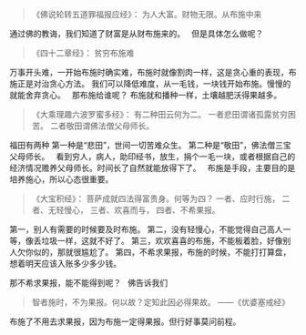 > 《佛说轮转五道罪福报应经》：
> 为人大富。财物无限。从布施中来 

通过佛的教诲，我们知道了财富是从财布施来的。
&nbsp;
但是具体怎么做呢？

> 《四十二章经》：
> 贫穷布施难

万事开头难，一开始布施时确实难，布施时就像割肉一样，这是贪心重的表现，布施正是对治贪心方法。
我们可以降低难度，从一毛钱，一块钱开始布施。慢慢的就能舍弃贪心。
&nbsp;
那布施给谁呢？
布施就和播种一样，土壤越肥沃得果越多。

> 《大乘理趣六波罗蜜多经》：
> 有二种田云何为二。
> 一者悲田谓诸孤露贫穷困苦。
> 二者敬田谓佛法僧父母师长。

福田有两种
第一种是“悲田”，世间一切苦难众生。
第二种是“敬田”，佛法僧三宝父母师长。
&nbsp;
看到穷人，病人，助印经书，放生，捐个一毛一块，或者根据自己的经济情况赡养父母师长。时间长了自然就能放得下了。
&nbsp;
布施是手段，主要目的是培养施心，所以心态很重要。

> 《大宝积经》：
> 菩萨成就四法得富贵身。何等为四？
> 一者、应时行施，
> 二者、无轻慢心，
> 三者、欢喜而与，
> 四者、不希果报。

第一，别人有需要的时候要及时布施。
第二，没有轻慢心，不能觉得自己高人一等，像丢垃圾一样，这就不好了。
第三，欢欢喜喜的布施，不能板着脸，好像别人欠你似的，那就很尴尬了。
第四，不希求果报，布施的时候，不能打打算盘，想着明天应该入账多少多少钱。

那不希求果报，能不能得到呢？
&nbsp;
佛告诉我们

> 智者施时，不为果报。何以故？定知此因必得果故。
> ——《优婆塞戒经》

布施了不用去求果报，因为布施一定得果报。但行好事莫问前程。
